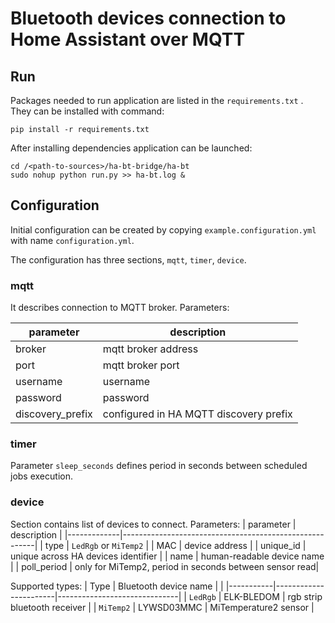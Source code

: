 # Bluetooth devices connection to Home Assistant over MQTT

## Run

Packages needed to run application are listed in the `requirements.txt` .
They can be installed with command:
```
pip install -r requirements.txt
```
After installing dependencies application can be launched:

```
cd /<path-to-sources>/ha-bt-bridge/ha-bt
sudo nohup python run.py >> ha-bt.log &
```

## Configuration

Initial configuration can be created by copying `example.configuration.yml` with name `configuration.yml`.

The configuration has three sections, `mqtt`, `timer`, `device`.

### mqtt

It describes connection to MQTT broker. Parameters:

| parameter      | description                            |
|----------------|----------------------------------------|
|broker          | mqtt broker address                    |
|port            | mqtt broker port                       |
|username        | username                               |
|password        | password                               |
|discovery_prefix| configured in HA MQTT discovery prefix |

### timer

Parameter `sleep_seconds` defines period in seconds between scheduled jobs execution.

### device

Section contains list of devices to connect. Parameters:
| parameter   | description                                            |
|-------------|--------------------------------------------------------|
| type        | `LedRgb` or `MiTemp2`                                  |
| MAC         | device address                                         |
| unique_id   | unique across HA devices identifier                    |
| name        | human-readable device name                             |
| poll_period | only for MiTemp2, period in seconds between sensor read|

Supported types:
| Type      | Bluetooth device name |                              |
|-----------|-----------------------|------------------------------|
| `LedRgb`  | ELK-BLEDOM            | rgb strip bluetooth receiver |
| `MiTemp2` | LYWSD03MMC            | MiTemperature2 sensor        |

